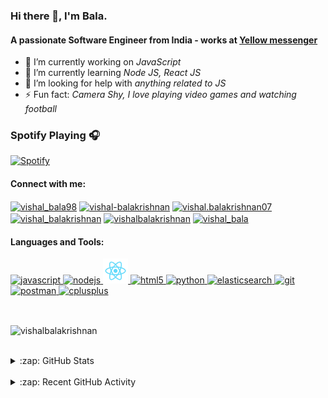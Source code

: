 ### Hi there 👋, I'm Bala.
#### A passionate Software Engineer from India - works at [Yellow messenger](https://yellowmessenger.com)

- 🔭 I’m currently working on _JavaScript_
- 🌱 I’m currently learning _Node JS, React JS_
- 🤔 I’m looking for help with _anything related to JS_
- ⚡ Fun fact: _Camera Shy, I love playing video games and watching football_


### Spotify Playing 🎧

<!-- [<img src="https://spotify-now-playing.vishalbalakrishnan.vercel.app/api/spotify" width="350" />](https://open.spotify.com/) -->

[![Spotify](https://spotify-now-playing.vishalbalakrishnan.vercel.app/api/spotify)](https://open.spotify.com/)

<h4 align="left">Connect with me:</h4>
<p align="left">
<a href="https://twitter.com/vishal_bala98" target="blank"><img align="center" src="https://cdn.jsdelivr.net/npm/simple-icons@3.0.1/icons/twitter.svg" alt="vishal_bala98" height="30" width="40" /></a>
<a href="https://linkedin.com/in/vishal-balakrishnan" target="blank"><img align="center" src="https://cdn.jsdelivr.net/npm/simple-icons@3.0.1/icons/linkedin.svg" alt="vishal-balakrishnan" height="30" width="40" /></a>
<a href="https://fb.com/vishal.balakrishnan07" target="blank"><img align="center" src="https://cdn.jsdelivr.net/npm/simple-icons@3.0.1/icons/facebook.svg" alt="vishal.balakrishnan07" height="30" width="40" /></a>
<a href="https://instagram.com/vishal_balakrishnan" target="blank"><img align="center" src="https://cdn.jsdelivr.net/npm/simple-icons@3.0.1/icons/instagram.svg" alt="vishal_balakrishnan" height="30" width="40" /></a>
<a href="https://www.leetcode.com/vishalbalakrishnan" target="blank"><img align="center" src="https://cdn.jsdelivr.net/npm/simple-icons@3.0.1/icons/leetcode.svg" alt="vishalbalakrishnan" height="30" width="40" /></a>
<a href="https://www.hackerrank.com/vishal_bala" target="blank"><img align="center" src="https://cdn.jsdelivr.net/npm/simple-icons@3.0.1/icons/hackerrank.svg" alt="vishal_bala" height="30" width="40" /></a>
</p>

<h4 align="left">Languages and Tools:</h4>
<p align="left">
<a href="https://developer.mozilla.org/en-US/docs/Web/JavaScript" target="_blank"> <img src="https://simpleicons.org/icons/javascript.svg" alt="javascript" width="40" height="40"/> </a>
<a href="https://nodejs.org" target="_blank"> <img src="https://simpleicons.org/icons/node-dot-js.svg" alt="nodejs" width="40" height="40"/> </a>
<a href="https://reactjs.org/" target="_blank"> <img src="https://raw.githubusercontent.com/github/explore/80688e429a7d4ef2fca1e82350fe8e3517d3494d/topics/react/react.png" alt="react" width="40" height="40"/> </a>
<a href="https://www.w3.org/html/" target="_blank"> <img src="https://simpleicons.org/icons/html5.svg" alt="html5" width="40" height="40"/> </a>
<a href="https://www.python.org" target="_blank"> <img src="https://simpleicons.org/icons/python.svg" alt="python" width="40" height="40"/> </a>
<a href="https://www.elastic.co" target="_blank"> <img src="https://www.vectorlogo.zone/logos/elastic/elastic-icon.svg" alt="elasticsearch" width="40" height="40"/> </a> <a href="https://git-scm.com/" target="_blank"> <img src="https://www.vectorlogo.zone/logos/git-scm/git-scm-icon.svg" alt="git" width="40" height="40"/> </a>
<a href="https://postman.com" target="_blank"> <img src="https://www.vectorlogo.zone/logos/getpostman/getpostman-icon.svg" alt="postman" width="40" height="40"/> </a>
<a href="https://www.w3schools.com/cpp/" target="_blank"> <img src="https://simpleicons.org/icons/cplusplus.svg" alt="cplusplus" width="40" height="40"/> </a>
</p>
<br />
<p><img align="center" src="https://github-readme-streak-stats.herokuapp.com/?user=vishalbalakrishnan&" alt="vishalbalakrishnan" /></p>
<br />
<details>
  <summary>:zap: GitHub Stats</summary>
<img align="left" src="https://github-readme-stats.vercel.app/api/top-langs?username=vishalbalakrishnan&show_icons=true&locale=en&layout=compact" alt="vishalbalakrishnan" />

<img align="center" src="https://github-readme-stats.vercel.app/api?username=vishalbalakrishnan&show_icons=true&locale=en" alt="vishalbalakrishnan" />
</details>
<br />
<details>
  <summary>:zap: Recent GitHub Activity</summary>

<!--START_SECTION:activity-->
1. 💪 Opened PR [#105](https://github.com/yellowmessenger/demos/pull/105) in [yellowmessenger/demos](https://github.com/yellowmessenger/demos)
2. 🎉 Merged PR [#2](https://github.com/vishalbalakrishnan/demos/pull/2) in [vishalbalakrishnan/demos](https://github.com/vishalbalakrishnan/demos)
3. 💪 Opened PR [#2](https://github.com/vishalbalakrishnan/demos/pull/2) in [vishalbalakrishnan/demos](https://github.com/vishalbalakrishnan/demos)
4. 🎉 Merged PR [#1](https://github.com/vishalbalakrishnan/demos/pull/1) in [vishalbalakrishnan/demos](https://github.com/vishalbalakrishnan/demos)
5. 💪 Opened PR [#1](https://github.com/vishalbalakrishnan/demos/pull/1) in [vishalbalakrishnan/demos](https://github.com/vishalbalakrishnan/demos)
<!--END_SECTION:activity-->

</details>
